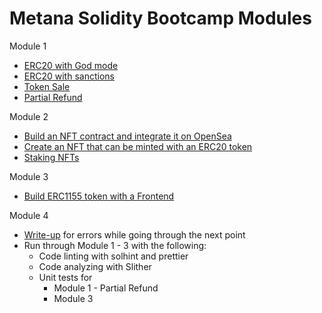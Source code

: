 # Metana Solidity Bootcamp Modules

Module 1
- [ERC20 with God mode](https://github.com/eskaine/metana-bootcamp/tree/main/module-1/erc20_godmode)
- [ERC20 with sanctions](https://github.com/eskaine/metana-bootcamp/tree/main/module-1/erc20_sanctions)
- [Token Sale](https://github.com/eskaine/metana-bootcamp/module-1/tree/main/token_sale)
- [Partial Refund](https://github.com/eskaine/metana-bootcamp/module-1/tree/main/partial_refund)

Module 2
- [Build an NFT contract and integrate it on OpenSea](https://github.com/eskaine/metana-bootcamp/tree/main/module-2/nft_contract)
- [Create an NFT that can be minted with an ERC20 token](https://github.com/eskaine/metana-bootcamp/tree/main/module-2/mintable_nft_with_erc20)
- [Staking NFTs](https://github.com/eskaine/metana-bootcamp/tree/main/module-2/staking_nfts)

Module 3
- [Build ERC1155 token with a Frontend](https://github.com/eskaine/metana-bootcamp/tree/main/module-3)

Module 4
- [Write-up](https://github.com/eskaine/metana-bootcamp/tree/main/module-4)
for errors while going through the next point
- Run through Module 1 - 3 with the following:
    - Code linting with solhint and prettier
    - Code analyzing with Slither
    - Unit tests for 
        - Module 1 - Partial Refund
        - Module 3
